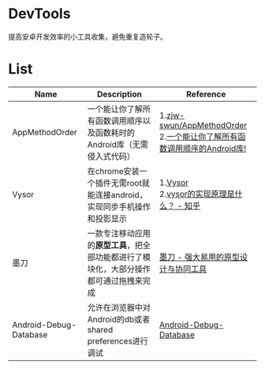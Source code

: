 # DevTools
提高安卓开发效率的小工具收集，避免重复造轮子。

# List
| Name | Description | Reference |
|-----|-----|----|
|AppMethodOrder|一个能让你了解所有函数调用顺序以及函数耗时的Android库（无需侵入式代码）|1.[zjw-swun/AppMethodOrder](https://github.com/zjw-swun/AppMethodOrder)<br />2.[一个能让你了解所有函数调用顺序的Android库!](http://www.jcodecraeer.com/a/anzhuokaifa/androidkaifa/2017/0327/7728.html)|
|Vysor|在chrome安装一个插件无需root就能连接android，实现同步手机操作和投影显示|1.[Vysor](https://www.vysor.io/)<br />2.[vysor的实现原理是什么？ - 知乎](https://www.zhihu.com/question/46229570)|
|墨刀|一款专注移动应用的**原型工具**，把全部功能都进行了模块化，大部分操作都可通过拖拽来完成|[墨刀 - 强大易用的原型设计与协同工具](https://modao.cc/)|
|Android-Debug-Database|允许在浏览器中对Android的db或者shared preferences进行调试|[Android-Debug-Database](https://github.com/amitshekhariitbhu/Android-Debug-Database)|

